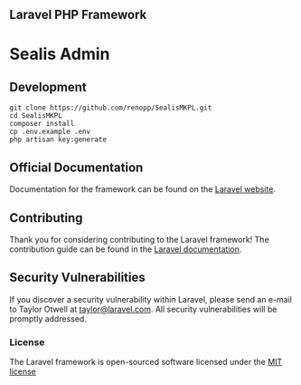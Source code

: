 ## Laravel PHP Framework

# Sealis Admin

## Development

```
git clone https://github.com/renopp/SealisMKPL.git
cd SealisMKPL
composer install
cp .env.example .env
php artisan key:generate
```

## Official Documentation

Documentation for the framework can be found on the [Laravel website](http://laravel.com/docs).

## Contributing

Thank you for considering contributing to the Laravel framework! The contribution guide can be found in the [Laravel documentation](http://laravel.com/docs/contributions).

## Security Vulnerabilities

If you discover a security vulnerability within Laravel, please send an e-mail to Taylor Otwell at taylor@laravel.com. All security vulnerabilities will be promptly addressed.

### License

The Laravel framework is open-sourced software licensed under the [MIT license](http://opensource.org/licenses/MIT)
